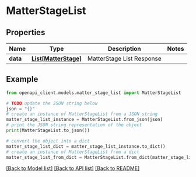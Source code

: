 # MatterStageList


## Properties

Name | Type | Description | Notes
------------ | ------------- | ------------- | -------------
**data** | [**List[MatterStage]**](MatterStage.md) | MatterStage List Response | 

## Example

```python
from openapi_client.models.matter_stage_list import MatterStageList

# TODO update the JSON string below
json = "{}"
# create an instance of MatterStageList from a JSON string
matter_stage_list_instance = MatterStageList.from_json(json)
# print the JSON string representation of the object
print(MatterStageList.to_json())

# convert the object into a dict
matter_stage_list_dict = matter_stage_list_instance.to_dict()
# create an instance of MatterStageList from a dict
matter_stage_list_from_dict = MatterStageList.from_dict(matter_stage_list_dict)
```
[[Back to Model list]](../README.md#documentation-for-models) [[Back to API list]](../README.md#documentation-for-api-endpoints) [[Back to README]](../README.md)


